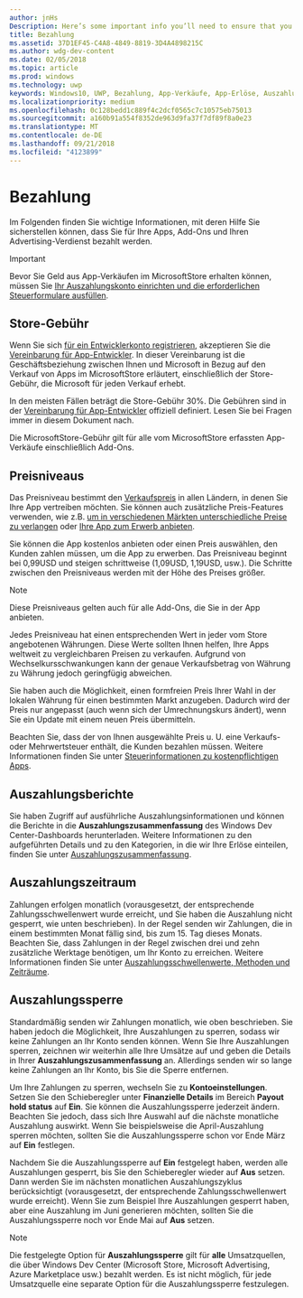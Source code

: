 ```yaml
---
author: jnHs
Description: Here’s some important info you’ll need to ensure that you receive payment for your apps, in-app products (IAPs), and advertising earnings.
title: Bezahlung
ms.assetid: 37D1EF45-C4A8-4849-8819-3D4A4898215C
ms.author: wdg-dev-content
ms.date: 02/05/2018
ms.topic: article
ms.prod: windows
ms.technology: uwp
keywords: Windows10, UWP, Bezahlung, App-Verkäufe, App-Erlöse, Auszahlung, Store-Gebühr, Auszahlungssperre, Prozentsatz
ms.localizationpriority: medium
ms.openlocfilehash: 0c128bedd1c889f4c2dcf0565c7c10575eb75013
ms.sourcegitcommit: a160b91a554f8352de963d9fa37f7df89f8a0e23
ms.translationtype: MT
ms.contentlocale: de-DE
ms.lasthandoff: 09/21/2018
ms.locfileid: "4123899"
---
```

# <a name="getting-paid"></a>Bezahlung
Im Folgenden finden Sie wichtige Informationen, mit deren Hilfe Sie sicherstellen können, dass Sie für Ihre Apps, Add-Ons und Ihren Advertising-Verdienst bezahlt werden.

> [!IMPORTANT]
> Bevor Sie Geld aus App-Verkäufen im MicrosoftStore erhalten können, müssen Sie [Ihr Auszahlungskonto einrichten und die erforderlichen Steuerformulare ausfüllen](setting-up-your-payout-account-and-tax-forms.md).

## <a name="store-fee"></a>Store-Gebühr

Wenn Sie sich [für ein Entwicklerkonto registrieren](http://go.microsoft.com/fwlink/p/?LinkID=615100), akzeptieren Sie die [Vereinbarung für App-Entwickler](https://docs.microsoft.com/legal/windows/agreements/app-developer-agreement). In dieser Vereinbarung ist die Geschäftsbeziehung zwischen Ihnen und Microsoft in Bezug auf den Verkauf von Apps im MicrosoftStore erläutert, einschließlich der Store-Gebühr, die Microsoft für jeden Verkauf erhebt.

In den meisten Fällen beträgt die Store-Gebühr 30%. Die Gebühren sind in der [Vereinbarung für App-Entwickler](https://docs.microsoft.com/legal/windows/agreements/app-developer-agreement) offiziell definiert. Lesen Sie bei Fragen immer in diesem Dokument nach.

Die MicrosoftStore-Gebühr gilt für alle vom MicrosoftStore erfassten App-Verkäufe einschließlich Add-Ons.


## <a name="price-tiers"></a>Preisniveaus

Das Preisniveau bestimmt den [Verkaufspreis](set-and-schedule-app-pricing.md#base-price) in allen Ländern, in denen Sie Ihre App vertreiben möchten. Sie können auch zusätzliche Preis-Features verwenden, wie z.B. [um in verschiedenen Märkten unterschiedliche Preise zu verlangen](set-and-schedule-app-pricing.md#override-base-price-for-specific-markets) oder [Ihre App zum Erwerb anbieten](put-apps-and-add-ons-on-sale.md).

Sie können die App kostenlos anbieten oder einen Preis auswählen, den Kunden zahlen müssen, um die App zu erwerben. Das Preisniveau beginnt bei 0,99USD und steigen schrittweise (1,09USD, 1,19USD, usw.). Die Schritte zwischen den Preisniveaus werden mit der Höhe des Preises größer.

> [!NOTE] 
> Diese Preisniveaus gelten auch für alle Add-Ons, die Sie in der App anbieten.

Jedes Preisniveau hat einen entsprechenden Wert in jeder vom Store angebotenen Währungen. Diese Werte sollten Ihnen helfen, Ihre Apps weltweit zu vergleichbaren Preisen zu verkaufen. Aufgrund von Wechselkursschwankungen kann der genaue Verkaufsbetrag von Währung zu Währung jedoch geringfügig abweichen.

Sie haben auch die Möglichkeit, einen formfreien Preis Ihrer Wahl in der lokalen Währung für einen bestimmten Markt anzugeben. Dadurch wird der Preis nur angepasst (auch wenn sich der Umrechnungskurs ändert), wenn Sie ein Update mit einem neuen Preis übermitteln. 

Beachten Sie, dass der von Ihnen ausgewählte Preis u. U. eine Verkaufs- oder Mehrwertsteuer enthält, die Kunden bezahlen müssen. Weitere Informationen finden Sie unter [Steuerinformationen zu kostenpflichtigen Apps](tax-details-for-paid-apps.md).


## <a name="payout-reporting"></a>Auszahlungsberichte

Sie haben Zugriff auf ausführliche Auszahlungsinformationen und können die Berichte in die **Auszahlungszusammenfassung** des Windows Dev Center-Dashboards herunterladen. Weitere Informationen zu den aufgeführten Details und zu den Kategorien, in die wir Ihre Erlöse einteilen, finden Sie unter [Auszahlungszusammenfassung](payout-summary.md).


## <a name="payout-timeframe"></a>Auszahlungszeitraum

Zahlungen erfolgen monatlich (vorausgesetzt, der entsprechende Zahlungsschwellenwert wurde erreicht, und Sie haben die Auszahlung nicht gesperrt, wie unten beschrieben). In der Regel senden wir Zahlungen, die in einem bestimmten Monat fällig sind, bis zum 15. Tag dieses Monats. Beachten Sie, dass Zahlungen in der Regel zwischen drei und zehn zusätzliche Werktage benötigen, um Ihr Konto zu erreichen. Weitere Informationen finden Sie unter [Auszahlungsschwellenwerte, Methoden und Zeiträume](payment-thresholds-methods-and-timeframes.md).


##  <a name="payout-hold-status"></a>Auszahlungssperre

Standardmäßig senden wir Zahlungen monatlich, wie oben beschrieben. Sie haben jedoch die Möglichkeit, Ihre Auszahlungen zu sperren, sodass wir keine Zahlungen an Ihr Konto senden können. Wenn Sie Ihre Auszahlungen sperren, zeichnen wir weiterhin alle Ihre Umsätze auf und geben die Details in Ihrer **Auszahlungszusammenfassung** an. Allerdings senden wir so lange keine Zahlungen an Ihr Konto, bis Sie die Sperre entfernen. 

Um Ihre Zahlungen zu sperren, wechseln Sie zu **Kontoeinstellungen**. Setzen Sie den Schieberegler unter **Finanzielle Details** im Bereich **Payout hold status** auf **Ein**. Sie können die Auszahlungssperre jederzeit ändern. Beachten Sie jedoch, dass sich Ihre Auswahl auf die nächste monatliche Auszahlung auswirkt. Wenn Sie beispielsweise die April-Auszahlung sperren möchten, sollten Sie die Auszahlungssperre schon vor Ende März auf **Ein** festlegen.

Nachdem Sie die Auszahlungssperre auf **Ein** festgelegt haben, werden alle Auszahlungen gesperrt, bis Sie den Schieberegler wieder auf **Aus** setzen. Dann werden Sie im nächsten monatlichen Auszahlungszyklus berücksichtigt (vorausgesetzt, der entsprechende Zahlungsschwellenwert wurde erreicht). Wenn Sie zum Beispiel Ihre Auszahlungen gesperrt haben, aber eine Auszahlung im Juni generieren möchten, sollten Sie die Auszahlungssperre noch vor Ende Mai auf **Aus** setzen.

> [!NOTE]
> Die festgelegte Option für **Auszahlungssperre** gilt für **alle** Umsatzquellen, die über Windows Dev Center (Microsoft Store, Microsoft Advertising, Azure Marketplace usw.) bezahlt werden. Es ist nicht möglich, für jede Umsatzquelle eine separate Option für die Auszahlungssperre festzulegen.


 

 




